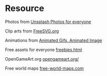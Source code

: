 # Resource

Photos from [Unsplash Photos for everyone](https://unsplash.com/)

Clip arts from [FreeSVG.org](https://freesvg.org/)

Animations from [Animated Gifs, Animated Image](https://www.animatedimages.org/)

Free assets for everyone [freebies.html](https://www.gameart2d.com/freebies.html)

OpenGameArt.org [opengameart.org/](https://opengameart.org/)

Free world maps [free-world-maps.com](http://www.free-world-maps.com/)
